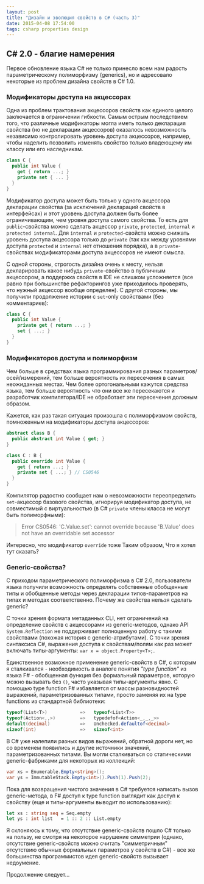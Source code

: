 ```yaml
---
layout: post
title: "Дизайн и эволюция свойств в C# (часть 3)"
date: 2015-04-08 17:54:00
tags: csharp properties design
---
```


## C# 2.0 - благие намерения

Первое обновление языка C# не только принесло всем нам радость параметрическому полиморфизму (generics), но и адресовало некоторые из проблем дизайна свойств в C# 1.0.

### Модификаторы доступа на акцессорах

Одна из проблем трактования акцессоров свойств как единого целого заключается в ограничении гибкости. Самым острым последствием того, что различные модификаторы могла иметь только декларация свойства (но не декларации акцессоров) оказалось невозможность независимо контролировать уровень доступа акцессоров, например, чтобы наделить позволить изменять свойство только владеющему им классу или его наследникам.

```c#
class C {
  public int Value {
    get { return ...; }
    private set { ... }
  }
}
```

Модификатор доступа может быть только у одного акцессора декларации свойства (за исключений деклараций свойств в интерфейсах) и этот уровень доступа должен быть более ограничивающим, чем уровня доступа самого свойства. То есть для `public`-свойства можно сделать акцессор `private`, `protected`, `internal` и `protected internal`. Для `internal` и `protected`-свойств можно снижать уровень доступа акцессора только до `private` (так как между уровнями доступа `protected` и `internal` нет отношения порядка), а в `private`-свойствах модификаторами доступа акцессоров не имеют смысла.

С одной стороны, строгость дизайна очень к месту, нельзя декларировать какое нибудь `private`-свойство в публичным акцессором, а поддержка свойств в IDE не слишком усложняется (все равно при большинстве рефакторингов уже приходилось проверять, что нужный акцессор вообще определен). С другой стороны, мы получили продолжение истории с `set`-only свойствами (без комментариев):

```c#
class C {
  public int Value {
    private get { return ...; }
    set { ...; }
  }
}
```

### Модификаторов доступа и полиморфизм

Чем больше в средствах языка программирования разных параметров/осей/измерений, тем больше вероятность их пересечения в самых неожиданных местах. Чем более ортогональными кажутся средства языка, тем больше вероятность что они все же пересекаются и разработчик компилятора/IDE не обработает эти пересечения должным образом.

Кажется, как раз такая ситуация произошла с полиморфизмом свойств, помноженным на модификаторы доступа акцессоров:

```c#
abstract class B {
  public abstract int Value { get; }
}

class C : B {
  public override int Value {
    get { return ...; }
    private set { ...; } // CS0546
  }
}
```

Компилятор радостно сообщает нам о невозможности переопределить `set`-акцессор базового свойства, игнорируя модификатор доступа, не совместимый с виртуальностью (в C# `private` члены класса не могут быть полиморфными):

> Error CS0546: 'C.Value.set': cannot override because 'B.Value' does not have an overridable set accessor

Интересно, что модификатор `override` тоже 
Таким образом, 
Что я хотел тут сказать?

### Generic-свойства?

С приходом параметрического полиморфизма в C# 2.0, пользователи языка получили возможность определять собственные обобщенные типы и обобщенные методы через декларации типов-параметров на типах и методах соответственно. Почему же свойства нельзя сделать generic?

С точки зрения формата метаданных CLI, нет ограничений на определение свойств с акцессорами из generic-методов, однако API `System.Reflection` не поддерживает полноценную работу с такими свойствами (похожая история с generic-атрибутами). С точки зрения синтаксиса C#, выражения доступа к свойствам/полям как раз может включать типы-аргументы: `var x = object.Property<T>;`.

Единственное возможное применение generic-свойств в C#, с которым я сталкивался - необходимость в аналоге понятия *"type function"* из языка F# - обобщенная функция без формальный параметров, которую можно вызывать без `()`, часто указывая типы-аргументы явно. С помощью type function F# избавляется от массы разновидностей выражений, параметризованных типами, просто заменяя их на type functions из стандартной библиотеки:

```c#
typeof(List<T>)            =>   typeof<List<T>>
typeof(Action<,,>)         =>   typedefof<Action<_,_,_>>
default(decimal)           =>   Unchecked.defaultof<decimal>
sizeof(int)                =>   sizeof<int>
```

В C# уже налепили разных видов выражений, обратной дороги нет, но со временем появились и другие источники значений, параметризованных типами. Вы могли сталкиваться со статическими generic-фабриками для некоторых из коллекций:

```c#
var xs = Enumerable.Empty<string>();
var ys = ImmutableStack.Empty<int>().Push(1).Push(2);
```

Пока для возвращения чистого значения в C# требуется написать вызов generic-метода, в F# доступ к type function выглядит как доступ к свойству (еще и типы-аргументы выводит по использованию):

```fsharp
let xs : string seq = Seq.empty
let ys : int list   = 1 :: 2 :: List.empty
```

Я склоняюсь к тому, что отсутствие generic-свойств пошло C# только на пользу, не смотря на некоторое нарушение симметрии (однако, отсутствие generic-свойств можно считать "симметричным" отсутствию обычных формальных параметров у свойств в C#) - все же большинства программистов идея generic-свойств вызывает недоумение.

Продолжение следует...